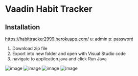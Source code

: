 # Vaadin Habit Tracker


## Installation
https://habittracker2999.herokuapp.com/ 
u: admin p: password

1. Download zip file
2. Export into new folder and open with Visual Studio code
3. navigate to application.java and click Run Java

![image](https://user-images.githubusercontent.com/62041638/234111925-c39ac987-8cbc-40ab-b618-fc3442e0db52.png)
![image](https://user-images.githubusercontent.com/62041638/234112005-3e7e8813-0d8d-421c-b4c6-18b89215e251.png)
![image](https://user-images.githubusercontent.com/62041638/234112067-ebd9b7f4-d8fb-4ea2-aaf8-e500f84354ca.png)
![image](https://user-images.githubusercontent.com/62041638/234112144-e0f78c79-0a31-49bc-9fb7-2237a8001516.png)
